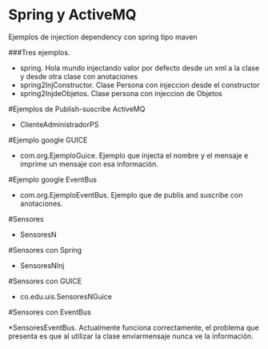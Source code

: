 # Spring y ActiveMQ
Ejemplos de injection dependency con spring tipo maven

###Tres ejemplos.
* spring. Hola mundo injectando valor por defecto desde un xml a la clase  y desde otra clase con anotaciones
* spring2InjConstructor. Clase Persona con injeccion desde el constructor 
* spring2InjdeObjetos. Clase persona con injeccion de Objetos

#Ejemplos de Publish-suscribe ActiveMQ
* ClienteAdministradorPS


#Ejemplo google GUICE

* com.org.EjemploGuice. Ejemplo que injecta el nombre y el mensaje  e imprime un mensaje con esa información.

#Ejemplo google EventBus

* com.org.EjemploEventBus. Ejemplo que de publis and suscribe con anotaciones.

#Sensores 

* SensoresN

#Sensores con Spring

* SensoresNInj

#Sensores con GUICE

* co.edu.uis.SensoresNGuice

#Sensores con EventBus

*SensoresEventBus. Actualmente funciona correctamente, el problema que presenta es que al utilizar la clase enviarmensaje nunca ve la información.
